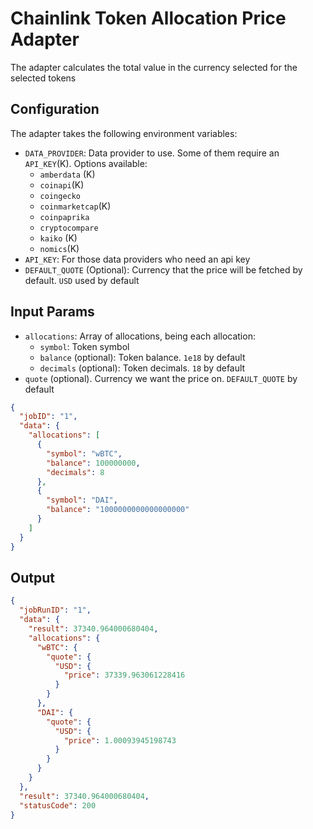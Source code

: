 # Chainlink Token Allocation Price Adapter

The adapter calculates the total value in the currency selected for the selected tokens

## Configuration

The adapter takes the following environment variables:

- `DATA_PROVIDER`: Data provider to use. Some of them require an `API_KEY`(K). Options available:
    - `amberdata` (K)
    - `coinapi`(K)
    - `coingecko`
    - `coinmarketcap`(K)
    - `coinpaprika`
    - `cryptocompare`
    - `kaiko` (K)
    - `nomics`(K)
- `API_KEY`: For those data providers who need an api key
- `DEFAULT_QUOTE` (Optional): Currency that the price will be fetched by default. `USD` used by default


## Input Params

- `allocations`: Array of allocations, being each allocation:
  - `symbol`: Token symbol
  - `balance` (optional): Token balance. `1e18` by default
  - `decimals` (optional): Token decimals. `18` by default
- `quote` (optional). Currency we want the price on. `DEFAULT_QUOTE` by default


```json
{
  "jobID": "1",
  "data": {
    "allocations": [
      {
        "symbol": "wBTC",
        "balance": 100000000,
        "decimals": 8
      },
      {
        "symbol": "DAI",
        "balance": "1000000000000000000"
      }
    ]
  }
}
```

## Output
```json
{
  "jobRunID": "1",
  "data": {
    "result": 37340.964000680404,
    "allocations": {
      "wBTC": {
        "quote": {
          "USD": {
            "price": 37339.963061228416
          }
        }
      },
      "DAI": {
        "quote": {
          "USD": {
            "price": 1.00093945198743
          }
        }
      }
    }
  },
  "result": 37340.964000680404,
  "statusCode": 200
}
```
